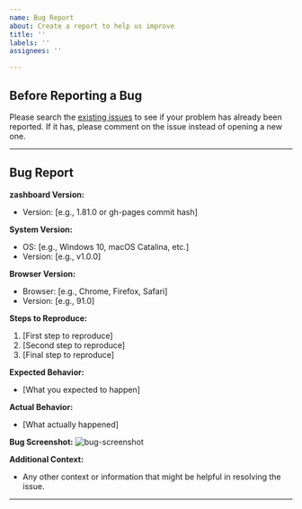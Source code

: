 ```yaml
---
name: Bug Report
about: Create a report to help us improve
title: ''
labels: ''
assignees: ''

---
```


## Before Reporting a Bug

Please search the [existing issues](https://github.com/Zephyruso/zashboard/issues) to see if your problem has already been reported. If it has, please comment on the issue instead of opening a new one.

---

## Bug Report

**zashboard Version:**
- Version: [e.g., 1.81.0 or gh-pages commit hash]

**System Version:**
- OS: [e.g., Windows 10, macOS Catalina, etc.]
- Version: [e.g., v1.0.0]

**Browser Version:**
- Browser: [e.g., Chrome, Firefox, Safari]
- Version: [e.g., 91.0]

**Steps to Reproduce:**
1. [First step to reproduce]
2. [Second step to reproduce]
3. [Final step to reproduce]

**Expected Behavior:**
- [What you expected to happen]

**Actual Behavior:**
- [What actually happened]

**Bug Screenshot:**
![bug-screenshot](URL_of_screenshot)

**Additional Context:**
- Any other context or information that might be helpful in resolving the issue.

---
